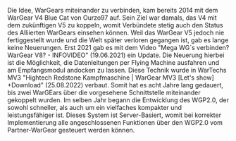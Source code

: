 Die Idee, WarGears miteinander zu verbinden, kam bereits 2014 mit dem WarGear V4 Blue Cat von Ourzo97 auf. Sein Ziel war damals, das V4 mit dem zukünftigen V5 zu koppeln, womit Verbündete stetig auch den Status des Alliierten WarGears einsehen können. Weil das WarGear V5 jedoch nie fertiggestellt wurde und die Welt später verloren gegangen ist, gab es lange keine Neuerungen. Erst 2021 gab es mit dem Video "Mega WG´s verbinden? WarGear V8? - INFOVIDEO" (19.06.2021) ein Update. Die Neuerung hierbei ist die Möglichkeit, die Datenleitungen per Flying Machine ausfahren und am Empfangsmodul andocken zu lassen. Diese Technik wurde in WarTechs MV3 "Hightech Redstone Kampfmaschine | WarGear MV3 [Let's show] +Download" (25.08.2022) verbaut. Somit hat es acht Jahre lang gedauert, bis zwei WarGEars über die vorgesehene Schnittstelle miteinander gekoppelt wurden.
Im selben Jahr begann die Entwicklung des WGP2.0, der sowohl schneller, als auch um ein vielfaches kompakter und leistungsfähiger ist. Dieses System ist Server-Basiert, womit bei korrekter Implementierung alle angeschlossenen Funktionen über den WGP2.0 vom Partner-WarGear gesteuert werden können.
